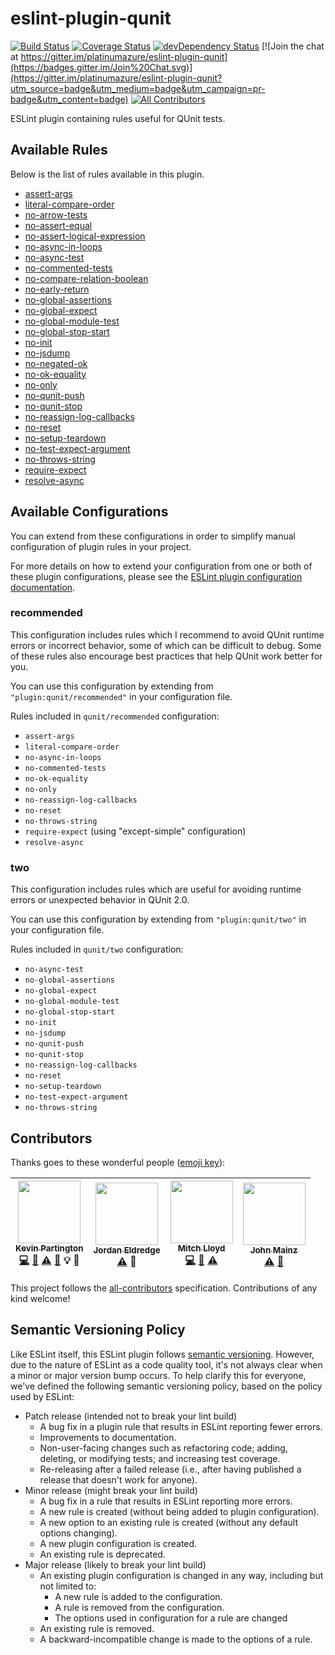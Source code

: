 # eslint-plugin-qunit
[![Build Status](https://travis-ci.org/platinumazure/eslint-plugin-qunit.svg?branch=master)](https://travis-ci.org/platinumazure/eslint-plugin-qunit)
[![Coverage Status](https://coveralls.io/repos/platinumazure/eslint-plugin-qunit/badge.svg?branch=master&service=github)](https://coveralls.io/github/platinumazure/eslint-plugin-qunit?branch=master)
[![devDependency Status](https://david-dm.org/platinumazure/eslint-plugin-qunit/dev-status.svg)](https://david-dm.org/platinumazure/eslint-plugin-qunit#info=devDependencies)
[![Join the chat at https://gitter.im/platinumazure/eslint-plugin-qunit](https://badges.gitter.im/Join%20Chat.svg)](https://gitter.im/platinumazure/eslint-plugin-qunit?utm_source=badge&utm_medium=badge&utm_campaign=pr-badge&utm_content=badge)
[![All Contributors](https://img.shields.io/badge/all_contributors-4-orange.svg?style=flat)](#contributors)

ESLint plugin containing rules useful for QUnit tests.

## Available Rules

Below is the list of rules available in this plugin.

* [assert-args](./docs/rules/assert-args.md)
* [literal-compare-order](./docs/rules/literal-compare-order.md)
* [no-arrow-tests](./docs/rules/no-arrow-tests.md)
* [no-assert-equal](./docs/rules/no-assert-equal.md)
* [no-assert-logical-expression](./docs/rules/no-assert-logical-expression.md)
* [no-async-in-loops](./docs/rules/no-async-in-loops.md)
* [no-async-test](./docs/rules/no-async-test.md)
* [no-commented-tests](./docs/rules/no-commented-tests.md)
* [no-compare-relation-boolean](./docs/rules/no-compare-relation-boolean.md)
* [no-early-return](./docs/rules/no-early-return.md)
* [no-global-assertions](./docs/rules/no-global-assertions.md)
* [no-global-expect](./docs/rules/no-global-expect.md)
* [no-global-module-test](./docs/rules/no-global-module-test.md)
* [no-global-stop-start](./docs/rules/no-global-stop-start.md)
* [no-init](./docs/rules/no-init.md)
* [no-jsdump](./docs/rules/no-jsdump.md)
* [no-negated-ok](./docs/rules/no-negated-ok.md)
* [no-ok-equality](./docs/rules/no-ok-equality.md)
* [no-only](./docs/rules/no-only.md)
* [no-qunit-push](./docs/rules/no-qunit-push.md)
* [no-qunit-stop](./docs/rules/no-qunit-stop.md)
* [no-reassign-log-callbacks](./docs/rules/no-reassign-log-callbacks.md)
* [no-reset](./docs/rules/no-reset.md)
* [no-setup-teardown](./docs/rules/no-setup-teardown.md)
* [no-test-expect-argument](./docs/rules/no-test-expect-argument.md)
* [no-throws-string](./docs/rules/no-throws-string.md)
* [require-expect](./docs/rules/require-expect.md)
* [resolve-async](./docs/rules/resolve-async.md)

## Available Configurations

You can extend from these configurations in order to simplify manual configuration of plugin rules in your project.

For more details on how to extend your configuration from one or both of these plugin configurations, please see the [ESLint plugin configuration documentation](http://eslint.org/docs/user-guide/configuring#using-the-configuration-from-a-plugin).

### recommended

This configuration includes rules which I recommend to avoid QUnit runtime errors or incorrect behavior, some of which can be difficult to debug. Some of these rules also encourage best practices that help QUnit work better for you.

You can use this configuration by extending from `"plugin:qunit/recommended"` in your configuration file.

Rules included in `qunit/recommended` configuration:

* `assert-args`
* `literal-compare-order`
* `no-async-in-loops`
* `no-commented-tests`
* `no-ok-equality`
* `no-only`
* `no-reassign-log-callbacks`
* `no-reset`
* `no-throws-string`
* `require-expect` (using "except-simple" configuration)
* `resolve-async`

### two

This configuration includes rules which are useful for avoiding runtime errors or unexpected behavior in QUnit 2.0.

You can use this configuration by extending from `"plugin:qunit/two"` in your configuration file.

Rules included in `qunit/two` configuration:

* `no-async-test`
* `no-global-assertions`
* `no-global-expect`
* `no-global-module-test`
* `no-global-stop-start`
* `no-init`
* `no-jsdump`
* `no-qunit-push`
* `no-qunit-stop`
* `no-reassign-log-callbacks`
* `no-reset`
* `no-setup-teardown`
* `no-test-expect-argument`
* `no-throws-string`

## Contributors

Thanks goes to these wonderful people ([emoji key](https://github.com/kentcdodds/all-contributors#emoji-key)):

<!-- ALL-CONTRIBUTORS-LIST:START - Do not remove or modify this section -->
| [<img src="https://avatars.githubusercontent.com/u/284282?v=3" width="100px;"/><br /><sub>Kevin Partington</sub>](http://github.com/platinumazure)<br />[💻](https://github.com/platinumazure/eslint-plugin-qunit/commits?author=platinumazure) [📖](https://github.com/platinumazure/eslint-plugin-qunit/commits?author=platinumazure) [⚠️](https://github.com/platinumazure/eslint-plugin-qunit/commits?author=platinumazure) [🐛](https://github.com/platinumazure/eslint-plugin-qunit/issues?q=author%3Aplatinumazure) 💡 👀 | [<img src="https://avatars.githubusercontent.com/u/162735?v=3" width="100px;"/><br /><sub>Jordan Eldredge</sub>](https://jordaneldredge.com)<br />[⚠️](https://github.com/platinumazure/eslint-plugin-qunit/commits?author=captbaritone) 💁 | [<img src="https://avatars.githubusercontent.com/u/15169?v=3" width="100px;"/><br /><sub>Mitch Lloyd</sub>](https://github.com/mitchlloyd)<br />[💻](https://github.com/platinumazure/eslint-plugin-qunit/commits?author=mitchlloyd) [📖](https://github.com/platinumazure/eslint-plugin-qunit/commits?author=mitchlloyd) [⚠️](https://github.com/platinumazure/eslint-plugin-qunit/commits?author=mitchlloyd) | [<img src="https://avatars.githubusercontent.com/u/6665906?v=3" width="100px;"/><br /><sub>John Mainz</sub>](https://github.com/jmainz)<br />[⚠️](https://github.com/platinumazure/eslint-plugin-qunit/commits?author=jmainz) [🐛](https://github.com/platinumazure/eslint-plugin-qunit/issues?q=author%3Ajmainz) |
| :---: | :---: | :---: | :---: |
<!-- ALL-CONTRIBUTORS-LIST:END -->

This project follows the [all-contributors](https://github.com/kentcdodds/all-contributors) specification. Contributions of any kind welcome!

## Semantic Versioning Policy

Like ESLint itself, this ESLint plugin follows [semantic versioning](http://semver.org). However, due to the nature of ESLint as a code quality tool, it's not always clear when a minor or major version bump occurs. To help clarify this for everyone, we've defined the following semantic versioning policy, based on the policy used by ESLint:

* Patch release (intended not to break your lint build)
    * A bug fix in a plugin rule that results in ESLint reporting fewer errors.
    * Improvements to documentation.
    * Non-user-facing changes such as refactoring code; adding, deleting, or modifying tests; and increasing test coverage.
    * Re-releasing after a failed release (i.e., after having published a release that doesn't work for anyone).
* Minor release (might break your lint build)
    * A bug fix in a rule that results in ESLint reporting more errors.
    * A new rule is created (without being added to plugin configuration).
    * A new option to an existing rule is created (without any default options changing).
    * A new plugin configuration is created.
    * An existing rule is deprecated.
* Major release (likely to break your lint build)
    * An existing plugin configuration is changed in any way, including but not limited to:
        * A new rule is added to the configuration.
        * A rule is removed from the configuration.
        * The options used in configuration for a rule are changed
    * An existing rule is removed.
    * A backward-incompatible change is made to the options of a rule.
